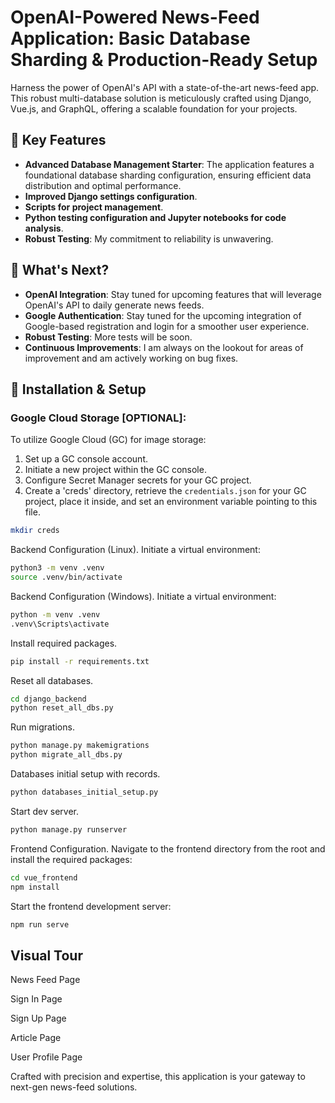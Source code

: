 # OpenAI-Powered News-Feed Application: Basic Database Sharding & Production-Ready Setup

Harness the power of OpenAI's API with a state-of-the-art news-feed app. This robust multi-database solution is meticulously crafted using Django, Vue.js, and GraphQL, offering a scalable foundation for your projects.

## 🌟 Key Features

- **Advanced Database Management Starter**: The application features a foundational database sharding configuration, ensuring efficient data distribution and optimal performance.
- **Improved Django settings configuration**.
- **Scripts for project management**.
- **Python testing configuration and Jupyter notebooks for code analysis**.
- **Robust Testing**: My commitment to reliability is unwavering.

## 🚀 What's Next?

- **OpenAI Integration**: Stay tuned for upcoming features that will leverage OpenAI's API to daily generate news feeds.
- **Google Authentication**: Stay tuned for the upcoming integration of Google-based registration and login for a smoother user experience.
- **Robust Testing**: More tests will be soon.
- **Continuous Improvements**: I am always on the lookout for areas of improvement and am actively working on bug fixes.

## 🔧 Installation & Setup

### Google Cloud Storage [OPTIONAL]:

To utilize Google Cloud (GC) for image storage:

1. Set up a GC console account.
2. Initiate a new project within the GC console.
3. Configure Secret Manager secrets for your GC project.
4. Create a 'creds' directory, retrieve the `credentials.json` for your GC project, place it inside, and set an environment variable pointing to this file.


```bash
mkdir creds
```

Backend Configuration (Linux).
Initiate a virtual environment:

```bash
python3 -m venv .venv
source .venv/bin/activate
```

Backend Configuration (Windows).
Initiate a virtual environment:

```bash
python -m venv .venv 
.venv\Scripts\activate
```

Install required packages.

```bash
pip install -r requirements.txt
```

Reset all databases.

```bash
cd django_backend
python reset_all_dbs.py
```

Run migrations.

```bash
python manage.py makemigrations
python migrate_all_dbs.py
```

Databases initial setup with records.

```bash
python databases_initial_setup.py
```

Start dev server.

```bash
python manage.py runserver
```

Frontend Configuration.
Navigate to the frontend directory from the root and install the required packages:

```bash
cd vue_frontend
npm install
```

Start the frontend development server:

```bash
npm run serve
```

## Visual Tour

News Feed Page

<!-- ![News Feed Page]() -->

Sign In Page

<!-- ![Sign In Page]() -->

Sign Up Page

<!-- ![Sign Up Page]() -->

Article Page

<!-- ![Article Page]() -->

User Profile Page

<!-- ![User Profile Page]() -->

Crafted with precision and expertise, this application is your gateway to next-gen news-feed solutions.
